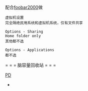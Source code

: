 
配合[foobar2000](https://github.com/7900ms/000nottheater_deserted_systemsoftware/tree/master/Usage_Manual/foobar2000)做

```
虚拟机设置
完全隔绝民用系统和虚拟机系统，仅有文件共享

Options - Sharing
Home folder only
其他都不选

Options - Applications
都不选

```
= = = 脑容量回收站 = = =

[PD](https://github.com/7900ms/00nottheater_deserted/tree/master/Usage_Manual/ParallelsDesktop)

-
